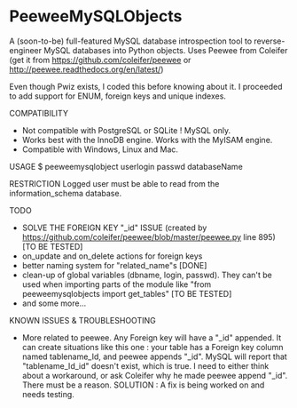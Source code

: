 PeeweeMySQLObjects
==================

A (soon-to-be) full-featured MySQL database introspection tool to reverse-engineer MySQL databases into Python objects.
Uses Peewee from Coleifer (get it from https://github.com/coleifer/peewee or http://peewee.readthedocs.org/en/latest/)

Even though Pwiz exists, I coded this before knowing about it. I proceeded to add support for ENUM, foreign keys and unique indexes.

COMPATIBILITY
* Not compatible with PostgreSQL or SQLite ! MySQL only.
* Works best with the InnoDB engine. Works with the MyISAM engine.
* Compatible with Windows, Linux and Mac.

USAGE
$ peeweemysqlobject userlogin passwd databaseName

RESTRICTION
Logged user must be able to read from the information_schema database.

TODO
* SOLVE THE FOREIGN KEY "_id" ISSUE (created by https://github.com/coleifer/peewee/blob/master/peewee.py line 895) [TO BE TESTED]
* on_update and on_delete actions for foreign keys
* better naming system for "related_name"s [DONE]
* clean-up of global variables (dbname, login, passwd). They can't be used when importing parts of the module like "from peeweemysqlobjects import get_tables" [TO BE TESTED]
* and some more...

KNOWN ISSUES & TROUBLESHOOTING
* More related to peewee. Any Foreign key will have a "_id" appended. It can create situations like this one : your table has a Foreign key column named tablename_Id, 
    and peewee appends "_id". MySQL will report that "tablename_Id_id" doesn't exist, which is true. I need to either think about a workaround, or ask Coleifer why he
    made peewee append "_id". There must be a reason.
    SOLUTION : A fix is being worked on and needs testing.
